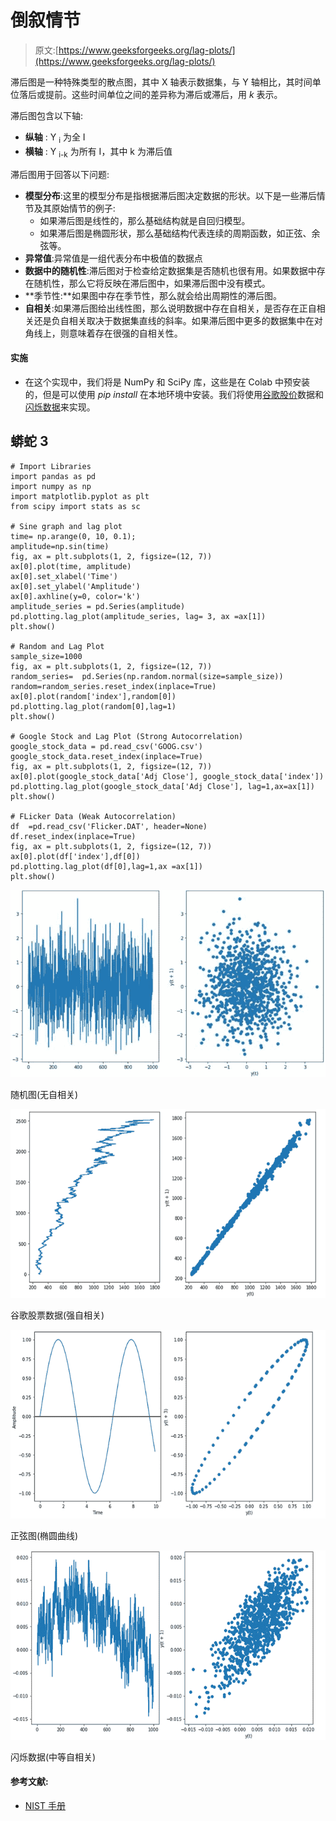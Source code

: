# 倒叙情节

> 原文:[https://www.geeksforgeeks.org/lag-plots/](https://www.geeksforgeeks.org/lag-plots/)

滞后图是一种特殊类型的散点图，其中 X 轴表示数据集，与 Y 轴相比，其时间单位落后或提前。这些时间单位之间的差异称为滞后或滞后，用 *k* 表示。

滞后图包含以下轴:

*   **纵轴** : Y <sub>i</sub> 为全 I
*   **横轴** : Y <sub>i-k</sub> 为所有 I，其中 k 为滞后值

滞后图用于回答以下问题:

*   **模型分布**:这里的模型分布是指根据滞后图决定数据的形状。以下是一些滞后情节及其原始情节的例子:
    *   如果滞后图是线性的，那么基础结构就是自回归模型。
    *   如果滞后图是椭圆形状，那么基础结构代表连续的周期函数，如正弦、余弦等。
*   **异常值**:异常值是一组代表分布中极值的数据点
*   **数据中的随机性**:滞后图对于检查给定数据集是否随机也很有用。如果数据中存在随机性，那么它将反映在滞后图中，如果滞后图中没有模式。
*   **季节性:**如果图中存在季节性，那么就会给出周期性的滞后图。
*   **自相关**:如果滞后图给出线性图，那么说明数据中存在自相关，是否存在正自相关还是负自相关取决于数据集直线的斜率。如果滞后图中更多的数据集中在对角线上，则意味着存在很强的自相关性。

#### **实施**

*   在这个实现中，我们将是 NumPy 和 SciPy 库，这些是在 Colab 中预安装的，但是可以使用 *pip install* 在本地环境中安装。我们将使用[谷歌股价](https://finance.yahoo.com/quote/GOOG/)数据和[闪烁数据](https://www.itl.nist.gov/div898/handbook/datasets/FLICKER.DAT)来实现。

## 蟒蛇 3

```
# Import Libraries
import pandas as pd
import numpy as np
import matplotlib.pyplot as plt
from scipy import stats as sc

# Sine graph and lag plot
time= np.arange(0, 10, 0.1);
amplitude=np.sin(time)
fig, ax = plt.subplots(1, 2, figsize=(12, 7))
ax[0].plot(time, amplitude)
ax[0].set_xlabel('Time')
ax[0].set_ylabel('Amplitude')
ax[0].axhline(y=0, color='k')
amplitude_series = pd.Series(amplitude)
pd.plotting.lag_plot(amplitude_series, lag= 3, ax =ax[1])
plt.show()

# Random and Lag Plot
sample_size=1000
fig, ax = plt.subplots(1, 2, figsize=(12, 7))
random_series=  pd.Series(np.random.normal(size=sample_size))
random=random_series.reset_index(inplace=True)
ax[0].plot(random['index'],random[0])
pd.plotting.lag_plot(random[0],lag=1)
plt.show()

# Google Stock and Lag Plot (Strong Autocorrelation)
google_stock_data = pd.read_csv('GOOG.csv')
google_stock_data.reset_index(inplace=True)
fig, ax = plt.subplots(1, 2, figsize=(12, 7))
ax[0].plot(google_stock_data['Adj Close'], google_stock_data['index'])
pd.plotting.lag_plot(google_stock_data['Adj Close'], lag=1,ax=ax[1])
plt.show()

# FLicker Data (Weak Autocorrelation)
df  =pd.read_csv('Flicker.DAT', header=None)
df.reset_index(inplace=True)
fig, ax = plt.subplots(1, 2, figsize=(12, 7))
ax[0].plot(df['index'],df[0])
pd.plotting.lag_plot(df[0],lag=1,ax =ax[1])
plt.show()
```

![](img/123ebd19725e6311d7609bd42a34a332.png)

随机图(无自相关)

![](img/78adb566b04af577c064f1bdeafa5761.png)

谷歌股票数据(强自相关)

![](img/110414b5b40bd8afc963574e8506c355.png)

正弦图(椭圆曲线)

![](img/0290c00d558f6165a845013c49cc001a.png)

闪烁数据(中等自相关)

#### 参考文献:

*   [NIST 手册](http://atomic.phys.uni-sofia.bg/local/nist-e-handbook/e-handbook/eda/section3/lagplot.htm)